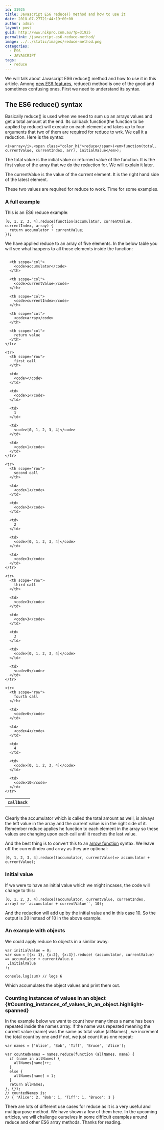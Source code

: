 ```yaml
---
id: 31925
title: Javascript ES6 reduce() method and how to use it
date: 2018-07-27T21:44:19+00:00
author: admin
layout: post
guid: http://www.nikpro.com.au/?p=31925
permalink: /javascript-es6-reduce-method/
image: ../../static/images/reduce-method.png
categories:
  - ES6
  - JAVASCRIPT
tags:
  - reduce
---
```

We will talk about Javascript ES6 reduce() method and how to use it in this article. Among [new ES6 features](http://www.nikpro.com.au/javascript-es6-maps-with-examples/), reduce() method is one of the good and sometimes confusing ones. First we need to understand its syntax.

## The ES6 reduce() syntax

Basically reduce() is used when we need to sum up an arrays values and get a total amount at the end. Its callback function(the function to be applied by reduce) will execute on each element and takes up to four arguments that two of them are required for reduce to wrk. We call it a reduction. Here is the syntax:

`<i>array</i>.<span class="color_h1">reduce</span>(<em>function(total, currentValue, currentIndex, arr), initialValue</em>);`

The total value is the initial value or returned value of the function. It is the first value of the array that we do the reduction for. We will explain it later.

The currentValue is the value of the current element. It is the right hand side of the latest element.

These two values are required for reduce to work. Time for some examples.

### A full example

This is an ES6 reduce example:

`[0, 1, 2, 3, 4].reduce(function(accumulator, currentValue, currentIndex, array) {`  
`  return accumulator + currentValue;`  
`});`

We have applied reduce to an array of five elements. In the below table you will see what happens to all those elements inside the function:

<div style="overflow-x: auto;">
  <table>
    <tr>
      <th scope="col">
        <code>callback</code>
      </th>
      
      <th scope="col">
        <code>accumulator</code>
      </th>
      
      <th scope="col">
        <code>currentValue</code>
      </th>
      
      <th scope="col">
        <code>currentIndex</code>
      </th>
      
      <th scope="col">
        <code>array</code>
      </th>
      
      <th scope="col">
        return value
      </th>
    </tr>
    
    <tr>
      <th scope="row">
        first call
      </th>
      
      <td>
        <code></code>
      </td>
      
      <td>
        <code>1</code>
      </td>
      
      <td>
        1
      </td>
      
      <td>
        <code>[0, 1, 2, 3, 4]</code>
      </td>
      
      <td>
        <code>1</code>
      </td>
    </tr>
    
    <tr>
      <th scope="row">
        second call
      </th>
      
      <td>
        <code>1</code>
      </td>
      
      <td>
        <code>2</code>
      </td>
      
      <td>
        2
      </td>
      
      <td>
        <code>[0, 1, 2, 3, 4]</code>
      </td>
      
      <td>
        <code>3</code>
      </td>
    </tr>
    
    <tr>
      <th scope="row">
        third call
      </th>
      
      <td>
        <code>3</code>
      </td>
      
      <td>
        <code>3</code>
      </td>
      
      <td>
        3
      </td>
      
      <td>
        <code>[0, 1, 2, 3, 4]</code>
      </td>
      
      <td>
        <code>6</code>
      </td>
    </tr>
    
    <tr>
      <th scope="row">
        fourth call
      </th>
      
      <td>
        <code>6</code>
      </td>
      
      <td>
        <code>4</code>
      </td>
      
      <td>
        4
      </td>
      
      <td>
        <code>[0, 1, 2, 3, 4]</code>
      </td>
      
      <td>
        <code>10</code>
      </td>
    </tr>
  </table>
</div>

Clearly the accumulator which is called the total amount as well, is always the left value in the array and the current value is in the right side of it. Remember reduce applies he function to each element in the array so these values are changing upon each call until it reaches the last value.

And the best thing is to convert this to an [arrow function](http://www.nikpro.com.au/all-you-need-to-know-about-arrow-functions-in-javascript/) syntax. We leave off the currentIndex and array as they are optional:

`[0, 1, 2, 3, 4].reduce((accumulator, currentValue)=> accumulator + currentValue);`

### Initial value

If we were to have an initial value which we might incases, the code will change to this:

`[0, 1, 2, 3, 4].reduce((accumulator, currentValue, currentIndex, array) =>``accumulator + currentValue``, 10);`

And the reduction will add up by the initial value and in this case 10. So the output is 20 instead of 10 in the above example.

### An example with objects

We could apply reduce to objects in a similar away:

`var initialValue = 0;`  
`var sum = [{x: 1}, {x:2}, {x:3}].reduce( (accumulator, currentValue) => accumulator + currentValue.x`  
` ,initialValue`  
`);`

`console.log(sum) // logs 6`

Which accumulates the object values and print them out.

### <span class="highlight-span">Counting instances of values in an object</span> {#Counting_instances_of_values_in_an_object.highlight-spanned}

In the example below we want to count how many times a name has been repeated inside the names array. If the name was repeated meaning the current value (name) was the same as total value (allNames) , we increment the total count by one and if not, we just count it as one repeat:

`var names = ['Alice', 'Bob', 'Tiff', 'Bruce', 'Alice'];`

`var countedNames = names.reduce(function (allNames, name) { `  
`  if (name in allNames) {`  
`    allNames[name]++;`  
`  }`  
`  else {`  
`    allNames[name] = 1;`  
`  }`  
`  return allNames;`  
`}, {});`  
`// countedNames is:`  
`// { 'Alice': 2, 'Bob': 1, 'Tiff': 1, 'Bruce': 1 }`

There are lots of different use cases for reduce as it is a very useful and multipurpose method. We have shown a few of them here. In the upcoming articles, we will challenge ourselves in some difficult examples around reduce and other ES6 array methods. Thanks for reading.